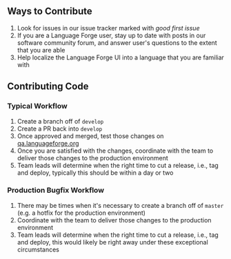 
## Ways to Contribute ##
1. Look for issues in our issue tracker marked with *good first issue*
2. If you are a Language Forge user, stay up to date with posts in our software community forum, and answer user's questions to the extent that you are able
3. Help localize the Language Forge UI into a language that you are familiar with



## Contributing Code ##
### Typical Workflow ###
1.  Create a branch off of `develop`
1.  Create a PR back into `develop`
1.  Once approved and merged, test those changes on [qa.languageforge.org](https://qa.languageforge.org)
1.  Once you are satisfied with the changes, coordinate with the team to deliver those changes to the production environment
1.  Team leads will determine when the right time to cut a release, i.e., tag and deploy, typically this should be within a day or two

### Production Bugfix Workflow ###
1.  There may be times when it's necessary to create a branch off of `master` (e.g. a hotfix for the production environment)
1.  Coordinate with the team to deliver those changes to the production environment
1.  Team leads will determine when the right time to cut a release, i.e., tag and deploy, this would likely be right away under these exceptional circumstances
